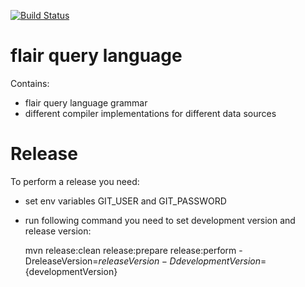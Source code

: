 [![Build Status](https://dev.azure.com/VizCentric/Flair%20BI/_apis/build/status/viz-centric.flair-query-language?branchName=master)](https://dev.azure.com/VizCentric/Flair%20BI/_build/latest?definitionId=3&branchName=master)
# flair query language

Contains:
- flair query language grammar
- different compiler implementations for different data sources

# Release

To perform a release you need:
* set env variables GIT_USER and GIT_PASSWORD
* run following command you need to set development version and release version:

    mvn release:clean release:prepare release:perform -DreleaseVersion=${releaseVersion} -DdevelopmentVersion=${developmentVersion}
